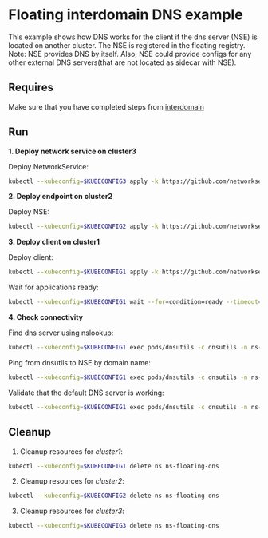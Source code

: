 # Floating interdomain DNS example

This example shows how DNS works for the client if the dns server (NSE) is located on another cluster.
The NSE is registered in the floating registry.
Note: NSE provides DNS by itself. Also, NSE could provide configs for any other external DNS servers(that are not located as sidecar with NSE).

## Requires

Make sure that you have completed steps from [interdomain](../../suites/basic)

## Run

**1. Deploy network service on cluster3**

Deploy NetworkService:
```bash
kubectl --kubeconfig=$KUBECONFIG3 apply -k https://github.com/networkservicemesh/deployments-k8s/examples/interdomain/usecases/floating_dns/cluster3?ref=adac3786a049f93abaa6f395dedda89469f5c09c
```

**2. Deploy endpoint on cluster2**

Deploy NSE:
```bash
kubectl --kubeconfig=$KUBECONFIG2 apply -k https://github.com/networkservicemesh/deployments-k8s/examples/interdomain/usecases/floating_dns/cluster2?ref=adac3786a049f93abaa6f395dedda89469f5c09c
```

**3. Deploy client on cluster1**

Deploy client:
```bash
kubectl --kubeconfig=$KUBECONFIG1 apply -k https://github.com/networkservicemesh/deployments-k8s/examples/interdomain/usecases/floating_dns/cluster1?ref=adac3786a049f93abaa6f395dedda89469f5c09c
```

Wait for applications ready:
```bash
kubectl --kubeconfig=$KUBECONFIG1 wait --for=condition=ready --timeout=5m pod -l app=dnsutils -n ns-floating-dns
```

**4. Check connectivity**

Find dns server using nslookup: 
```bash
kubectl --kubeconfig=$KUBECONFIG1 exec pods/dnsutils -c dnsutils -n ns-floating-dns -- nslookup -norec -nodef my.coredns.service
```

Ping from dnsutils to NSE by domain name:
```bash
kubectl --kubeconfig=$KUBECONFIG1 exec pods/dnsutils -c dnsutils -n ns-floating-dns -- ping -c 4 my.coredns.service
```

Validate that the default DNS server is working:
```bash
kubectl --kubeconfig=$KUBECONFIG1 exec pods/dnsutils -c dnsutils -n ns-floating-dns -- dig kubernetes.default A kubernetes.default AAAA | grep "kubernetes.default.svc.cluster.local"
```

## Cleanup

1. Cleanup resources for *cluster1*:
```bash
kubectl --kubeconfig=$KUBECONFIG1 delete ns ns-floating-dns
```

2. Cleanup resources for *cluster2*:
```bash
kubectl --kubeconfig=$KUBECONFIG2 delete ns ns-floating-dns
```

3. Cleanup resources for *cluster3*:
```bash
kubectl --kubeconfig=$KUBECONFIG3 delete ns ns-floating-dns
```
